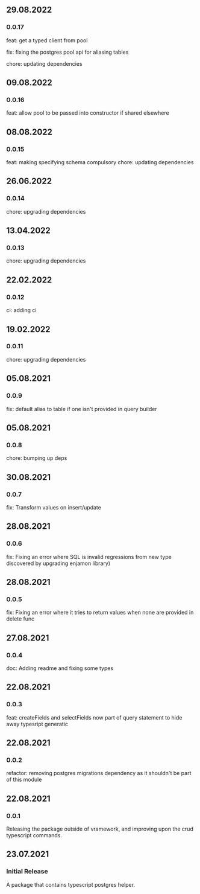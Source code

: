 ## 29.08.2022

### 0.0.17

feat: get a typed client from pool

fix: fixing the postgres pool api for aliasing tables

chore: updating dependencies

## 09.08.2022

### 0.0.16

feat: allow pool to be passed into constructor if shared elsewhere

## 08.08.2022

### 0.0.15

feat: making specifying schema compulsory
chore: updating dependencies

## 26.06.2022

### 0.0.14

chore: upgrading dependencies

## 13.04.2022

### 0.0.13

chore: upgrading dependencies

## 22.02.2022

### 0.0.12

ci: adding ci

## 19.02.2022

### 0.0.11

chore: upgrading dependencies

## 05.08.2021

### 0.0.9

fix: default alias to table if one isn't provided in query builder

## 05.08.2021

### 0.0.8

chore: bumping up deps

## 30.08.2021

### 0.0.7

fix: Transform values on insert/update

## 28.08.2021

### 0.0.6

fix: Fixing an error where SQL is invalid regressions from new type discovered by upgrading enjamon library)

## 28.08.2021

### 0.0.5

fix: Fixing an error where it tries to return values when none are provided in delete func

## 27.08.2021

### 0.0.4

doc: Adding readme and fixing some types

## 22.08.2021

### 0.0.3

feat: createFields and selectFields now part of query statement to hide away typesript
generatic

## 22.08.2021

### 0.0.2

refactor: removing postgres migrations dependency as it shouldn't be part of this module

## 22.08.2021

### 0.0.1

Releasing the package outside of vramework, and improving upon the crud typescript commands.

## 23.07.2021

### Initial Release

A package that contains typescript postgres helper.

